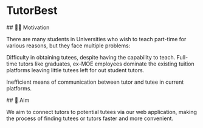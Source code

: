 # TutorBest
<p> ## 💪🏼 Motivation </p>
There are many students in Universities who wish to teach part-time for various reasons, but they face multiple problems:

Difficulty in obtaining tutees, despite having the capability to teach. Full-time tutors like graduates, ex-MOE employees dominate the existing tuition platforms leaving little tutees left for out student tutors.

Inefficient means of communication between tutor and tutee in current platforms.
<p> ## 🎯 Aim </p>
We aim to connect tutors to potential tutees via our web application, making the process of finding tutees or tutors faster and more convenient. 

